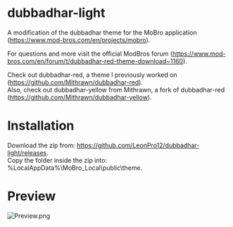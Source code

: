 # dubbadhar-light
A modification of the dubbadhar theme for the MoBro application (https://www.mod-bros.com/en/projects/mobro).

For questions and more visit the official ModBros forum (https://www.mod-bros.com/en/forum/t/dubbadhar-red-theme-download~1160).

Check out dubbadhar-red, a theme I previously worked on (https://github.com/Mithrawn/dubbadhar-red).  
Also, check out dubbadhar-yellow from Mithrawn, a fork of dubbadhar-red (https://github.com/Mithrawn/dubbadhar-yellow).

# Installation
Download the zip from: https://github.com/LeonPro12/dubbadhar-light/releases.  
Copy the folder inside the zip into: %LocalAppData%\MoBro_Local\public\theme.

# Preview
![Preview.png](https://github.com/LeonPro12/dubbadhar-red/blob/master/Preview.png)
